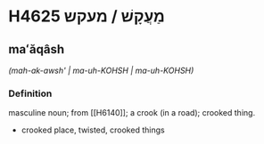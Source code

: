 # H4625 מַעֲקָשׁ / מעקש

## maʻăqâsh

_(mah-ak-awsh' | ma-uh-KOHSH | ma-uh-KOHSH)_

### Definition

masculine noun; from [[H6140]]; a crook (in a road); crooked thing.

- crooked place, twisted, crooked things
